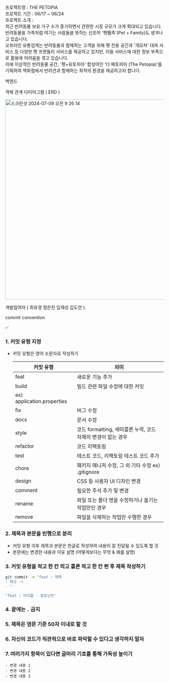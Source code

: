 
프로젝트명 : THE PETOPIA <br/> 
프로젝트 기간 : 06/17 ~ 06/24 <br/> 
프로젝트 소개 : <br/> 
최근 반려동물 보유 가구 수가 증가하면서 관련한 시장 규모가 크게 확대되고 있습니다. <br/> 반려동물을 가족처럼 여기는 사람들을 뜻하는 신조어 '펫펨족'(Pet + Family)도 생겨나고 있습니다.<br/> 오프라인 유통업계는 반려동물과 함께하는 고객을 위해 펫 전용 공간과 '개모차' 대여 서비스 등 다양한 펫 프렌들리 서비스를 제공하고 있지만, 이들 서비스에 대한 정보 부족으로 활용에 어려움을 겪고 있습니다.<br/> 이에 이상적인 반려동물 공간, '펫+유토피아' 합성어인 ‘더 페토피아 (The Petopia)'를 기획하여 백화점에서 반려견과 함께하는 최적의 환경을 제공하고자 합니다.

백엔드 

객체 관계 다이어그램 ( ERD ) 


<img width="634" alt="스크린샷 2024-07-09 오전 9 26 14" src="https://github.com/Zui-Topia/Pet-Topia-BE/assets/129404679/d09f4b23-dac6-46ef-995e-3f04f1276dc8">

개발참여자 ( 최유경 정은찬 임재성 김도연 ). 

commit convention
<aside>
✅

### 1. 커밋 유형 지정

- 커밋 유형은 영어 소문자로 작성하기
    
    
    | 커밋 유형 | 의미 |
    | --- | --- |
    | feat | 새로운 기능 추가 |
    | build | 빌드 관련 파일 수정에 대한 커밋 
    ex) application.properties  |
    | fix | 버그 수정 |
    | docs | 문서 수정 |
    | style | 코드 formatting, 세미콜론 누락, 코드 자체의 변경이 없는 경우 |
    | refactor | 코드 리팩토링 |
    | test | 테스트 코드, 리팩토링 테스트 코드 추가 |
    | chore | 패키지 매니저 수정, 그 외 기타 수정 ex) .gitignore |
    | design | CSS 등 사용자 UI 디자인 변경 |
    | comment | 필요한 주석 추가 및 변경 |
    | rename | 파일 또는 폴더 명을 수정하거나 옮기는 작업만인 경우 |
    | remove | 파일을 삭제하는 작업만 수행한 경우 |

### 2. 제목과 본문을 빈행으로 분리

- 커밋 유형 이후 제목과 본문은 한글로 작성하여 내용이 잘 전달될 수 있도록 할 것
- 본문에는 변경한 내용과 이유 설명 (어떻게보다는 무엇 & 왜를 설명)

### 3. 커밋 유형을 적고 한 칸 띄고 콜론 적고 한 칸 띈 후 제목 작성하기

```bash
git commit -m "feat : 제목
- 체크 -> 
- "

"feat : 타이틀 - 컴포넌트"
```

### 4. 끝에는 `.` 금지

### 5. 제목은 영문 기준 50자 이내로 할 것

### 6. 자신의 코드가 직관적으로 바로 파악할 수 있다고 생각하지 말자

### 7. 여러가지 항목이 있다면 글머리 기호를 통해 가독성 높이기

```
- 변경 내용 1
- 변경 내용 2
- 변경 내용 3
```

</aside>

